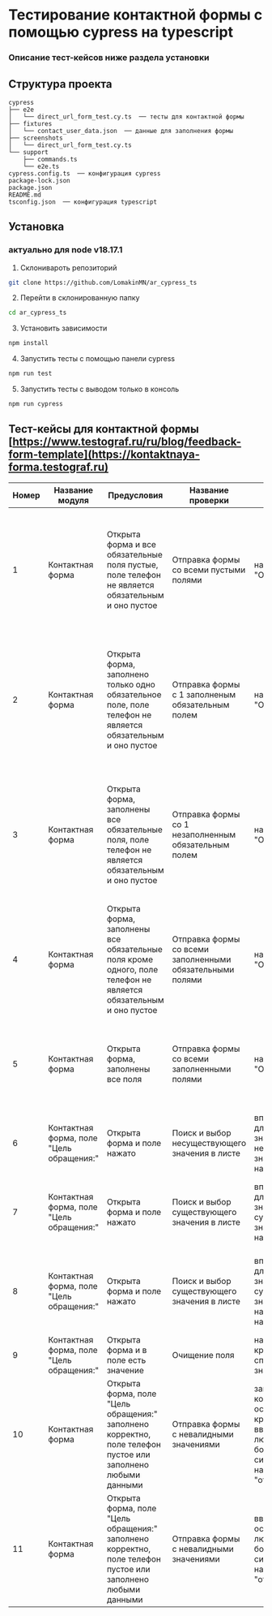 # Тестирование контактной формы с помощью cypress на typescript

### Описание тест-кейсов ниже раздела установки

## Структура проекта
```
cypress
├── e2e
│   └── direct_url_form_test.cy.ts  ── тесты для контактной формы
├── fixtures
│   └── contact_user_data.json  ── данные для заполнения формы
├── screenshots
│   └── direct_url_form_test.cy.ts
└── support
    ├── commands.ts
    └── e2e.ts
cypress.config.ts  ── конфигурация cypress 
package-lock.json
package.json
README.md
tsconfig.json  ── конфигурация typescript
```

## Установка
### актуально для node v18.17.1

1. Склонивароть репозиторий

```bash
git clone https://github.com/LomakinMN/ar_cypress_ts
```
2. Перейти в склонированную папку

```bash
cd ar_cypress_ts
```
3. Установить зависимости

```bash
npm install
```
4. Запустить тесты с помощью панели cypress

```bash
npm run test
```
5. Запустить тесты с выводом только в консоль

```bash
npm run cypress
```

## Тест-кейсы для контактной формы [https://www.testograf.ru/ru/blog/feedback-form-template](https://kontaktnaya-forma.testograf.ru)
| Номер | Название модуля                          | Предусловия                                                                                                     | Название проверки                                         | Шаги                                                                                                                          | Ожидаемый реузультат                                                                                                                                                      |
|-------|------------------------------------------|-----------------------------------------------------------------------------------------------------------------|-----------------------------------------------------------|-------------------------------------------------------------------------------------------------------------------------------|---------------------------------------------------------------------------------------------------------------------------------------------------------------------------|
| 1     | Контактная форма                         | Открыта форма и все обязательные поля пустые, поле телефон не является обязательным и оно пустое                | Отправка формы со всеми пустыми полями                    | нажать на кнопку "Отправить"                                                                                                  | Форма не отправляется, все поля кроме поля "телефон" выделяются красным цветом и над ними появляется красное сообщение "Вопрос является обязательным"                     |
| 2     | Контактная форма                         | Открыта форма, заполнено только одно обязательное поле, поле телефон не является обязательным и оно пустое      | Отправка формы с 1 заполненым обязательным полем          | нажать на кнопку "Отправить"                                                                                                  | Форма не отправляется,поля "телефон" и одно обязательное незаполненное выделяются красным цветом и над ними появляется красное сообщение "Вопрос является обязательным"   |
| 3     | Контактная форма                         | Открыта форма, заполнены все обязательные поля, поле телефон не является обязательным и оно пустое              | Отправка формы со 1 незаполненным обязательным полем      | нажать на кнопку "Отправить"                                                                                                  | Форма не отправляется, все поля кроме поля "телефон" и заполненного поля выделяются красным цветом и над ними появляется красное сообщение "Вопрос является обязательным" |
| 4     | Контактная форма                         | Открыта форма, заполнены все обязательные поля кроме одного, поле телефон не является обязательным и оно пустое | Отправка формы со всеми заполненными обязательными полями | нажать на кнопку "Отправить"                                                                                                  | Форма отправляется, на странице исчезает форма и появляется текст об успешной отправке формы "Благодарим за обращение!"                                                   |
| 5     | Контактная форма                         | Открыта форма, заполнены все поля                                                                               | Отправка формы со всеми заполненными полями               | нажать на кнопку "Отправить"                                                                                                  | Форма отправляется, на странице исчезает форма и появляется текст об успешной отправке формы "Благодарим за обращение!"                                                   |
| 6     | Контактная форма, поле "Цель обращения:" | Открыта форма и поле нажато                                                                                     | Поиск и выбор несуществующего значения в листе            | вписать в поле для поиска значения в листе несуществующее значение и нажать enter                                             | Вписанное значение не найдено, после нажатия на enter поле остается пустым                                                                                                |
| 7     | Контактная форма, поле "Цель обращения:" | Открыта форма и поле нажато                                                                                     | Поиск и выбор существующего значения в листе              | вписать в поле для поиска значения в листе существующее значение и нажать enter                                               | Вписанное значение найдено, оно единственное осталось в листе, после нажатия enter поле осталось пустым                                                                   |
| 8     | Контактная форма, поле "Цель обращения:" | Открыта форма и поле нажато                                                                                     | Поиск и выбор существующего значения в листе              | вписать в поле для поиска значения в листе существующее значение и нажать нажать на него                                      | Вписанное значение найдено, оно единственное осталось в листе, после нажатия на него в поле остается это значение                                                         |
| 9     | Контактная форма, поле "Цель обращения:" | Открыта форма и в поле есть значение                                                                            | Очищение поля                                             | нажать на крестик в поле справа от значения                                                                                   | поле очищается                                                                                                                                                            |
| 10    | Контактная форма                         | Открыта форма, поле "Цель обращения:" заполнено корректно, поле телефон пустое или заполнено любыми данными     | Отправка формы с невалидными значениями                   | заполнить корректно остальные поля кроме одного, ввести в это поле любой текст больше 255 символов, нажать кнопку "отправить" | форма отправляется, на странице исчезает форма и появляется текст об успешной отправке формы "Благодарим за обращение!"                                                   |
| 11    | Контактная форма                         | Открыта форма, поле "Цель обращения:" заполнено корректно, поле телефон пустое или заполнено любыми данными     | Отправка формы с невалидными значениями                   | ввести во все оставшиеся поля любой текст больше 255 символов, нажать кнопку "отправить"                                      | форма отправляется, на странице исчезает форма и появляется текст об успешной отправке формы "Благодарим за обращение!"                                                   |

